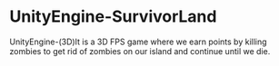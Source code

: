 # UnityEngine-SurvivorLand
UnityEngine-(3D)It is a 3D FPS game where we earn points by killing zombies to get rid of zombies on our island and continue until we die.
